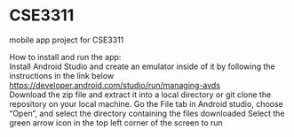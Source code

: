 # CSE3311
mobile app project for CSE3311

How to install and run the app:  
Install Android Studio and create an emulator inside of it by following the instructions in the link below https://developer.android.com/studio/run/managing-avds  
Download the zip file and extract it into a local directory or git clone the repository on your local machine. 
Go the File tab in Android studio, choose “Open”, and select the directory containing the files downloaded 
Select the green arrow icon in the top left corner of the screen to run
